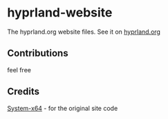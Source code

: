 # hyprland-website

The hyprland.org website files. See it on [hyprland.org](https://hyprland.org)

## Contributions

feel free

## Credits

[System-x64](https://github.com/System-x64) - for the original site code
